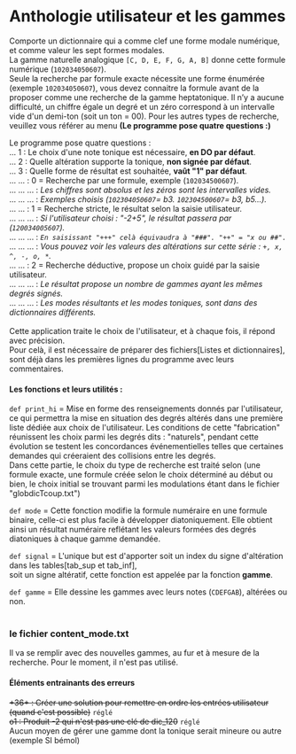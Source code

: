 # Anthologie utilisateur et les gammes
Comporte un dictionnaire qui a comme clef une forme modale numérique, et comme valeur les sept formes modales.<br>
La gamme naturelle analogique `[C, D, E, F, G, A, B]` donne cette formule numérique (`102034050607`).<br>
Seule la recherche par formule exacte nécessite une forme énumérée (exemple `102034050607`), vous devez connaitre 
la formule avant de la proposer comme une recherche de la gamme heptatonique. Il n’y a aucune difficulté, un chiffre
égale un degré et un zéro correspond à un intervalle vide d'un demi-ton (soit un ton = 00). Pour les autres types de 
recherche, veuillez vous référer au menu **(Le programme pose quatre questions :)**<br>

Le programme pose quatre questions :<br>
... 1 : Le choix d'une note tonique est nécessaire, **en DO par défaut**.<br>
... 2 : Quelle altération supporte la tonique, **non signée par défaut**.<br>
... 3 : Quelle forme de résultat est souhaitée, **vaût "1" par défaut**.<br>
... ... : 0 = Recherche par une formule, exemple (`102034500607`).<br>
... ... ... : _Les chiffres sont absolus et les zéros sont les intervalles vides._<br>
... ... ... : _Exemples choisis (`102304050607`= b3. `102304500607`= b3, b5...)._<br>
... ... : 1 = Recherche stricte, le résultat selon la saisie utilisateur.<br>
... ... ... : _Si l'utilisateur choisi : "-2+5", le résultat passera par (`120034005607`)._<br>
... ... ... : _`En saisissant "+++" celà équivaudra à "###". "++" = "x ou ##".`_<br>
... ... ... : _Vous pouvez voir les valeurs des altérations sur cette série : `+, x, ^, -, o, *`._<br>
... ... : 2 = Recherche déductive, propose un choix guidé par la saisie utilisateur.<br>
... ... ... : _Le résultat propose un nombre de gammes ayant les mêmes degrés signés._<br>
... ... ... : _Les modes résultants et les modes toniques, sont dans des dictionnaires différents._<br>
<br>
Cette application traite le choix de l'utilisateur, et à chaque fois, il répond avec précision.<br>
Pour celà, il est nécessaire de préparer des fichiers[Listes et dictionnaires], sont déjà dans 
les premières lignes du programme avec leurs commentaires.<br>

#### Les fonctions et leurs utilités :
`def print_hi` = Mise en forme des renseignements donnés par l'utilisateur, ce qui permettra la mise en situation 
des degrés altérés dans une première liste dédiée aux choix de l'utilisateur. Les conditions de cette "fabrication" 
réunissent les choix parmi les degrés dits : "naturels", pendant cette évolution se testent les concordances
événementielles telles que certaines demandes qui créeraient des collisions entre les degrés.<br>
Dans cette partie, le choix du type de recherche est traité selon (une formule exacte, 
une formule créée selon le choix déterminé au début ou bien, le choix initial se trouvant parmi les modulations
étant dans le fichier "globdicTcoup.txt")

`def mode` = Cette fonction modifie la formule numéraire en une formule binaire, celle-ci est plus facile à
développer diatoniquement. Elle obtient ainsi un résultat numéraire reflétant les valeurs formées des degrés 
diatoniques à chaque gamme demandée.

`def signal` = L'unique but est d'apporter soit un index du signe d'altération dans les tables[tab_sup et tab_inf], <br>
soit un signe altératif, cette fonction est appelée par la fonction **gamme**.

`def gamme` = Elle dessine les gammes avec leurs notes (`CDEFGAB`), altérées ou non.
<br><br>

### le fichier content_mode.txt
Il va se remplir avec des nouvelles gammes, au fur et à mesure de la recherche. Pour le moment, il n'est pas utilisé.<br>

#### Éléments entrainants des erreurs
~~+36+ : Créer une solution pour remettre en ordre les entrées utilisateur (quand c'est possible)~~ `réglé`<br>
~~o1 : Produit -2 qui n'est pas une clé de dic_120~~ `réglé`<br>
Aucun moyen de gérer une gamme dont la tonique serait mineure ou autre (exemple SI bémol) <br>


